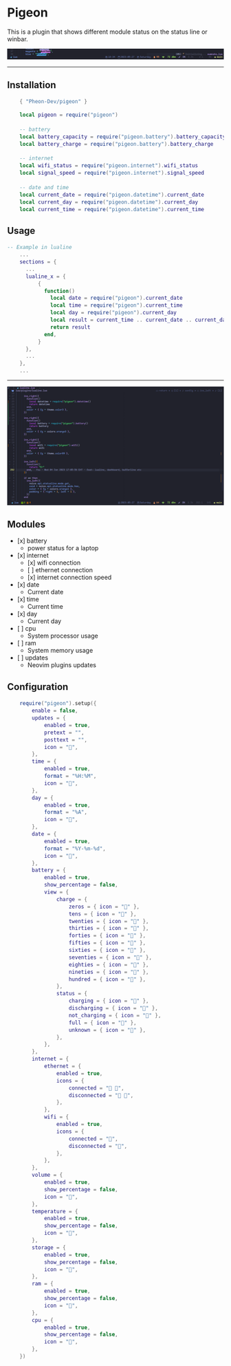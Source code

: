 # Pigeon

This is a plugin that shows different module status on the status line or winbar.

![](/image-thin.png)

***

## Installation

```lua
    { "Pheon-Dev/pigeon" }
```

```lua
    local pigeon = require("pigeon")

    -- battery
    local battery_capacity = require("pigeon.battery").battery_capacity
    local battery_charge = require("pigeon.battery").battery_charge

    -- internet
    local wifi_status = require("pigeon.internet").wifi_status
    local signal_speed = require("pigeon.internet").signal_speed

    -- date and time
    local current_date = require("pigeon.datetime").current_date
    local current_day = require("pigeon.datetime").current_day
    local current_time = require("pigeon.datetime").current_time
```

## Usage

```lua
-- Example in lualine
    ...
    sections = {
      ...
      lualine_x = {
          {
            function()
              local date = require("pigeon").current_date
              local time = require("pigeon").current_time
              local day = require("pigeon").current_day
              local result = current_time .. current_date .. current_day
              return result
            end,
          }
      },
      ...
    },
    ...
```

***

![](/image.png)

## Modules

*   \[x] battery
    *   power status for a laptop
*   \[x] internet
    *   \[x] wifi connection
    *   \[ ] ethernet connection
    *   \[x] internet connection speed
*   \[x] date
    *   Current date
*   \[x] time
    *   Current time
*   \[x] day
    *   Current day
*   \[ ] cpu
    *   System processor usage
*   \[ ] ram
    *   System memory usage
*   \[ ] updates
    *   Neovim plugins updates

## Configuration
```lua
    require("pigeon").setup({
        enable = false,
        updates = {
            enabled = true,
            pretext = "",
            posttext = "",
            icon = "",
        },
        time = {
            enabled = true,
            format = "%H:%M",
            icon = "",
        },
        day = {
            enabled = true,
            format = "%A",
            icon = "",
        },
        date = {
            enabled = true,
            format = "%Y-%m-%d",
            icon = "",
        },
        battery = {
            enabled = true,
            show_percentage = false,
            view = {
                charge = {
                    zeros = { icon = "" },
                    tens = { icon = "" },
                    twenties = { icon = "" },
                    thirties = { icon = "" },
                    forties = { icon = "" },
                    fifties = { icon = "" },
                    sixties = { icon = "" },
                    seventies = { icon = "" },
                    eighties = { icon = "" },
                    nineties = { icon = "" },
                    hundred = { icon = "" },
                },
                status = {
                    charging = { icon = "󱐋" },
                    discharging = { icon = "󱐌" },
                    not_charging = { icon = "" },
                    full = { icon = "" },
                    unknown = { icon = "" },
                },
            },
        },
        internet = {
            ethernet = {
                enabled = true,
                icons = {
                    connected = "󰇧 ",
                    disconnected = "󰇧 ",
                },
            },
            wifi = {
                enabled = true,
                icons = {
                    connected = "󰤪",
                    disconnected = "󰤫",
                },
            },
        },
        volume = {
            enabled = true,
            show_percentage = false,
            icon = "",
        },
        temperature = {
            enabled = true,
            show_percentage = false,
            icon = "",
        },
        storage = {
            enabled = true,
            show_percentage = false,
            icon = "",
        },
        ram = {
            enabled = true,
            show_percentage = false,
            icon = "",
        },
        cpu = {
            enabled = true,
            show_percentage = false,
            icon = "",
        },
    })
```

